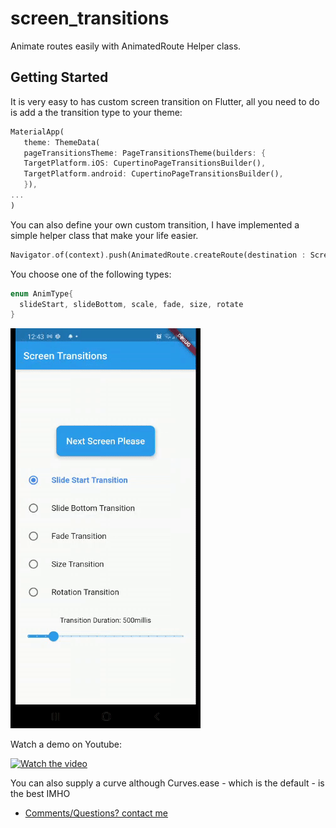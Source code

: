 # screen_transitions

Animate routes easily with AnimatedRoute Helper class.

## Getting Started

It is very easy to has custom screen transition on Flutter, all you need to do is add a the transition type to your theme: 

```dart
MaterialApp(
   theme: ThemeData(
   pageTransitionsTheme: PageTransitionsTheme(builders: {
   TargetPlatform.iOS: CupertinoPageTransitionsBuilder(),
   TargetPlatform.android: CupertinoPageTransitionsBuilder(),
   }),
...
)
```

You can also define your own custom transition, I have implemented a simple helper class that make your life easier. 

```dart
Navigator.of(context).push(AnimatedRoute.createRoute(destination : Screen2(), animType: AnimType.slideStart, duration: 450, curve: Curves.ease));
```

You choose one of the following types: 
```dart
enum AnimType{
  slideStart, slideBottom, scale, fade, size, rotate
}
```

![](AnimatedRoute.gif)

Watch a demo on Youtube:

[![Watch the video](https://img.youtube.com/vi/k9_zrB3VmW0/hqdefault.jpg)](https://youtu.be/k9_zrB3VmW0)

You can also supply a curve although Curves.ease - which is the default - is the best IMHO

- [Comments/Questions? contact me](https://www.geromino-apps.com)

